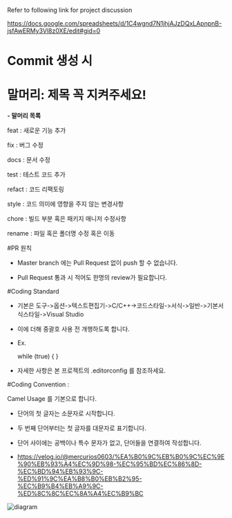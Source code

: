 Refer to following link for project discussion 

https://docs.google.com/spreadsheets/d/1C4wgnd7N1jhjAJzDQxLApnpnB-jsfAwERMy3Vl8z0XE/edit#gid=0

# Commit 생성 시 

# 말머리: 제목 꼭 지켜주세요!

**- 말머리 목록**

feat : 새로운 기능 추가

fix : 버그 수정

docs : 문서 수정

test : 테스트 코드 추가

refact : 코드 리팩토링

style : 코드 의미에 영향을 주지 않는 변경사항

chore : 빌드 부분 혹은 패키지 매니저 수정사항

rename : 파일 혹은 폴더명 수정 혹은 이동

#PR 원칙

- Master branch 에는 Pull Request 없이 push 할 수 없습니다.

- Pull Request 통과 시 적어도 한명의 review가 필요합니다.

#Coding Standard

 - 기본은 도구->옵션->텍스트편집기->C/C++->코드스타일->서식->일반->기본서식스타일->Visual Studio
   
 - 이에 더해 중괄호 사용 전 개행하도록 합니다.
   
 - Ex.
   
   while (true)
   {
   }
   
 - 자세한 사항은 본 프로젝트의 .editorconfig 를 참조하세요.


#Coding Convention : 

Camel Usage 를 기본으로 합니다.

- 단어의 첫 글자는 소문자로 시작합니다.
  
- 두 번째 단어부터는 첫 글자를 대문자로 표기합니다.
  
- 단어 사이에는 공백이나 특수 문자가 없고, 단어들을 연결하여 작성합니다.
  
- https://velog.io/@mercurios0603/%EA%B0%9C%EB%B0%9C%EC%9E%90%EB%93%A4%EC%9D%98-%EC%95%BD%EC%86%8D-%EC%BD%94%EB%93%9C-%ED%91%9C%EA%B8%B0%EB%B2%95-%EC%B9%B4%EB%A9%9C-%ED%8C%8C%EC%8A%A4%EC%B9%BC

  
 




![diagram](https://github.com/horntail0/SSDProject/assets/32266181/25a3b3ec-5afa-4462-bc9f-b100f8c6d730)

